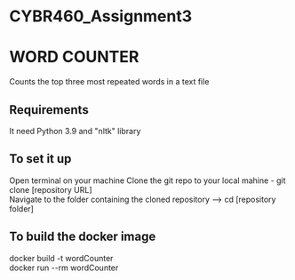 # CYBR460_Assignment3

# WORD COUNTER
Counts the top three most repeated words in a text file

## Requirements
It need Python 3.9 and "nltk" library

## To set it up
Open terminal on your machine
Clone the git repo to your local mahine - git clone [repository URL]
<br>Navigate to the folder containing the cloned repository --> cd [repository folder]

## To build the docker image
docker build -t wordCounter
<br>docker run --rm wordCounter

